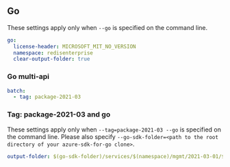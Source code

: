 ## Go

These settings apply only when `--go` is specified on the command line.

```yaml $(go)
go:
  license-header: MICROSOFT_MIT_NO_VERSION
  namespace: redisenterprise
  clear-output-folder: true
```

### Go multi-api

``` yaml $(go) && $(multiapi)
batch:
  - tag: package-2021-03
```

### Tag: package-2021-03 and go

These settings apply only when `--tag=package-2021-03 --go` is specified on the command line.
Please also specify `--go-sdk-folder=<path to the root directory of your azure-sdk-for-go clone>`.

```yaml $(tag) == 'package-2021-03' && $(go)
output-folder: $(go-sdk-folder)/services/$(namespace)/mgmt/2021-03-01/$(namespace)
```